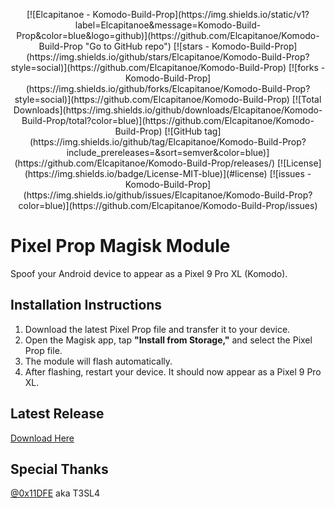 <p align="center">
[![Elcapitanoe - Komodo-Build-Prop](https://img.shields.io/static/v1?label=Elcapitanoe&message=Komodo-Build-Prop&color=blue&logo=github)](https://github.com/Elcapitanoe/Komodo-Build-Prop "Go to GitHub repo")
[![stars - Komodo-Build-Prop](https://img.shields.io/github/stars/Elcapitanoe/Komodo-Build-Prop?style=social)](https://github.com/Elcapitanoe/Komodo-Build-Prop)
[![forks - Komodo-Build-Prop](https://img.shields.io/github/forks/Elcapitanoe/Komodo-Build-Prop?style=social)](https://github.com/Elcapitanoe/Komodo-Build-Prop)
[![Total Downloads](https://img.shields.io/github/downloads/Elcapitanoe/Komodo-Build-Prop/total?color=blue)](https://github.com/Elcapitanoe/Komodo-Build-Prop)
[![GitHub tag](https://img.shields.io/github/tag/Elcapitanoe/Komodo-Build-Prop?include_prereleases=&sort=semver&color=blue)](https://github.com/Elcapitanoe/Komodo-Build-Prop/releases/)
[![License](https://img.shields.io/badge/License-MIT-blue)](#license)
[![issues - Komodo-Build-Prop](https://img.shields.io/github/issues/Elcapitanoe/Komodo-Build-Prop?color=blue)](https://github.com/Elcapitanoe/Komodo-Build-Prop/issues)
</p>


# Pixel Prop Magisk Module  
Spoof your Android device to appear as a Pixel 9 Pro XL (Komodo).

## Installation Instructions 
1. Download the latest Pixel Prop file and transfer it to your device.  
2. Open the Magisk app, tap **"Install from Storage,"** and select the Pixel Prop file.  
3. The module will flash automatically.  
4. After flashing, restart your device. It should now appear as a Pixel 9 Pro XL.

## Latest Release
[Download Here](https://github.com/Elcapitanoe/Komodo-Build-Prop/releases)

## Special Thanks
[@0x11DFE](https://github.com/0x11DFE) aka T3SL4
